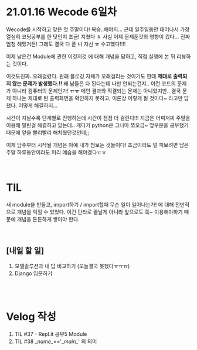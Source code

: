 # 21.01.16 Wecode 6일차
Wecode를 시작하고 맞은 첫 주말이다!
복습..해야지... 근데 일주일동안 태어나서 가장열심히 코딩공부를 한 탓인지 조금! 지쳤다 ㅎ
사실 어제 문제푼것의 영향이 컸다... 진짜 엄청 헤맸거든!
그래도 결국 다 푼 나 자신 ㅠ 수고했다!!!!

이제 남은건 Module에 관한 이것저것 에 대해 개념을 답하고, 직접 실행에 본 뒤 리뷰하는 것이다.

이것도진짜..오래걸렸다.
원래 블로깅 자체가 오래걸리는 것이기도 한데 **제대로 출력되지 않는 문제가 발생했다.!!**
왜 남들은 다 된다는데 나만 안되는건지.. 이런 코드의 문제가 아니라 컴퓨터의 문제인가! ㅠㅠ
메인 결과와 직결되는 문제는 아니었지만.. 결국 문제 하나는 제대로 된 출력화면을 확인하지 못하고, 이론상 이렇게 될 것이다~ 라고만 답했다. 어떻게 해결하지...

시간이 지날수록 단계별로 진행하는데 시간이 점점 더 걸린다!!! 지금은 어찌저찌 주말을 이용해 밀린걸 해결하고 있는데..
게다가 python은 그나마 쪼오금~ 앞부분을 공부했기때문에 앞을 빨리빨리 해치웠던것인데;;

이제 담주부터 시작될 개념은 아예 내가 첨보는 것들이다! 조금이라도 덜 피보려면 남은 주말 하루동안이라도 미리 예습을 해야겠다ㅠㅠ

<br>

# TIL
새 module을 만들고, import하기 / import할때 무슨 일이 일어나는가! 에 대해 전반적으로 개념을 익힐 수 있었다.
이건 단타로 끝날게 아니라 앞으로도 쭉~ 이용해야하기 때문에 개념을 튼튼하게 쌓아야 한다.

<br>

## [내일 할 일]
1. 모델솔루션과 내 답 비교하기 (오늘결국 못했다ㅠㅠㅠ)
2. Django 입문하기

<br>
<br>

# Velog 작성
1. TIL #37 - Repl.it 공부5 Module
2. TIL #38 \__name\__=='\__main\__' 의 의미
